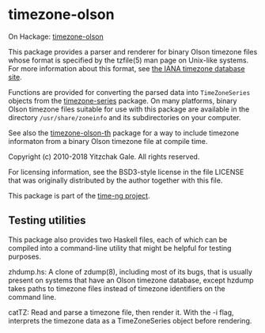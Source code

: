# timezone-olson

On Hackage: [timezone-olson](http://hackage.haskell.org/package/timezone-olson)

This package provides a parser and renderer for binary Olson timezone
files whose format is specified by the tzfile(5) man page on Unix-like
systems. For more information about this format, see
[the IANA timezone database site](https://www.iana.org/time-zones).

Functions are provided for
converting the parsed data into `TimeZoneSeries` objects from the
[timezone-series](http://hackage.haskell.org/package/timezone-series)
package. On many platforms, binary Olson timezone
files suitable for use with this package are available in the
directory `/usr/share/zoneinfo` and its subdirectories on your computer.

See also the
[timezone-olson-th](http://hackage.haskell.org/package/timezone-olson-th)
package for a way to include timezone informaton from a binary Olson
timezone file at compile time.

Copyright (c) 2010-2018 Yitzchak Gale. All rights reserved.

For licensing information, see the BSD3-style license in the file
LICENSE that was originally distributed by the author together with
this file.

This package is part of the [time-ng project](http://projects.haskell.org/time-ng/).

## Testing utilities

This package also provides two Haskell files, each of which can be
compiled into a command-line utility that might be helpful for testing
purposes.

zhdump.hs: A clone of zdump(8), including most of its bugs, that
           is usually present on systems that have an Olson timezone
           database, except hzdump takes paths to timezone files
           instead of timezone identifiers on the command line.

catTZ:     Read and parse a timezone file, then render it. With the
           -i flag, interprets the timezone data as a TimeZoneSeries
           object before rendering.
